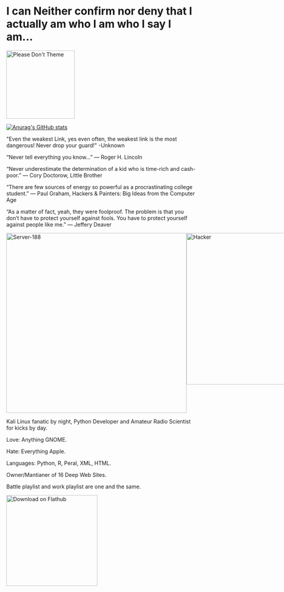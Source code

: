 # I can Neither confirm nor deny that I actually am who I am who I say I am...
<a href="https://stopthemingmy.app">
    <img width="180" alt="Please Don't Theme" src="https://stopthemingmy.app/badge.svg"/>
</a>

[![Anurag's GitHub stats](https://github-readme-stats.vercel.app/api?username=FailurePoint)](https://github.com/anuraghazra/github-readme-stats)


<p>"Even the weakest Link, yes even often, the weakest link is the most dangerous! Never drop your guard!" -Unknown</p>

<p>“Never tell everything you know…”
― Roger H. Lincoln</p>
<p>  </p>
<p>“Never underestimate the determination of a kid who is time-rich and cash-poor.”
― Cory Doctorow, Little Brother</p>
<p>  </p>
<p>“There are few sources of energy so powerful as a procrastinating college student.”
― Paul Graham, Hackers & Painters: Big Ideas from the Computer Age</p>
<p>  </p>
<p style=margin-bottom: 150px;>
“As a matter of fact, yeah, they were foolproof. The problem is that you don’t have to protect yourself against fools. You have to protect yourself against people like me.”
― Jeffery Deaver</p>

<div style="display: flex;">
  <img width="475" alt="Server-188" src="http://i.ytimg.com/vi/NeESf9aCZHQ/maxresdefault.jpg">
  <img width="400" alt="Hacker" src="https://external-content.duckduckgo.com/iu/?u=https%3A%2F%2Fblog.procircular.com%2Fhubfs%2FHacker.jpeg%23keepProtocol&f=1&nofb=1&ipt=d6e713af4404ea59d5a3e46e4201bca67bb16c2534e6fcbdb21c35cf33ac47f2&ipo=images">
</div>


<p style=margin-top: 150px;>
Kali Linux fanatic by night, Python Developer and Amateur Radio Scientist for kicks by day.</p>

<p>Love: Anything GNOME.</p>
<p>Hate: Everything Apple.</p>

<p>Languages: Python, R, Peral, XML, HTML.</p>
<p>Owner/Mantianer of 16 Deep Web Sites.</p>

<p>Battle playlist and work playlist are one and the same.</p>



<a href='https://flathub.org/apps/org.gimp.GIMP'><img width='240' alt='Download on Flathub' src='https://dl.flathub.org/assets/badges/flathub-badge-en.png'/></a>

